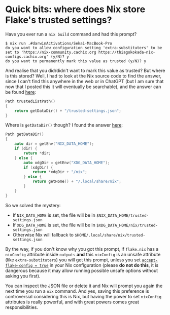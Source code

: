 # Quick bits: where does Nix store Flake's trusted settings?

Have you ever run a `nix build` command and had this prompt?

```console
$ nix run .#darwinActivations/Sekai-MacBook-Pro
do you want to allow configuration setting 'extra-substituters' to be set to 'https://nix-community.cachix.org https://thiagokokada-nix-configs.cachix.org' (y/N)? y
do you want to permanently mark this value as trusted (y/N)? y
```

And realise that you did/didn't want to mark this value as trusted? But where
is this stored? Well, I had to look at the Nix source code to find the answer,
since I can't find this anywhere in the web or in ChatGPT (but I am sure that
now that I posted this it will eventually be searchable), and the answer can be
found
[here](https://github.com/NixOS/nix/blob/c116030605bf7fecd232d0ff3b6fe066f23e4620/src/libflake/flake/config.cc#L13-L16):

```c++
Path trustedListPath()
{
    return getDataDir() + "/trusted-settings.json";
}
```

Where is `getDataDir()` though? I found the answer
[here](https://github.com/NixOS/nix/blob/c116030605bf7fecd232d0ff3b6fe066f23e4620/src/libutil/users.cc#L52-L65):

```c++
Path getDataDir()
{
    auto dir = getEnv("NIX_DATA_HOME");
    if (dir) {
        return *dir;
    } else {
        auto xdgDir = getEnv("XDG_DATA_HOME");
        if (xdgDir) {
            return *xdgDir + "/nix";
        } else {
            return getHome() + "/.local/share/nix";
        }
    }
}
```

So we solved the mystery:

- If `NIX_DATA_HOME` is set, the file will be in
`$NIX_DATA_HOME/trusted-settings.json`
- If `XDG_DATA_HOME` is set, the file will be in
`$XDG_DATA_HOME/nix/trusted-settings.json`
- Otherwise Nix will fallback to `$HOME/.local/share/nix/trusted-settings.json`

By the way, if you don't know why you got this prompt, if `flake.nix` has a
`nixConfig` attribute inside `outputs` **and** this `nixConfig` is an unsafe
attribute (like `extra-substituters`) you will get this prompt, unless you set
[`accept-flake-config =
true`](https://nix.dev/manual/nix/2.23/command-ref/conf-file#conf-accept-flake-config)
in your Nix configuration (please **do not do this**, it is dangerous because
it may allow running possible unsafe options without asking you first).

You can inspect the JSON file or delete it and Nix will prompt you again the
next time you run a `nix` command. And yes, saving this preference is
controversial considering this is Nix, but having the power to set `nixConfig`
attributes is really powerful, and with great powers comes great
responsibilities.
